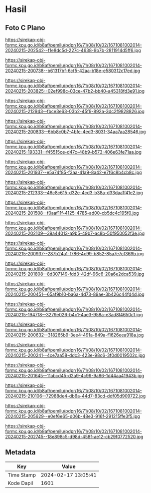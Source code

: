 # Hasil

## Foto C Plano

https://sirekap-obj-formc.kpu.go.id/b8af/pemilu/pdpr/16/71/08/10/02/1671081002014-20240215-202542--f1e8dc5d-227c-4638-9b7b-2811914d5ff6.jpg

https://sirekap-obj-formc.kpu.go.id/b8af/pemilu/pdpr/16/71/08/10/02/1671081002014-20240215-200738--b61317bf-6cf5-42aa-b18e-e580312c17ed.jpg

https://sirekap-obj-formc.kpu.go.id/b8af/pemilu/pdpr/16/71/08/10/02/1671081002014-20240215-203825--02ef998c-03ce-47b2-bb40-a45318fd3e91.jpg

https://sirekap-obj-formc.kpu.go.id/b8af/pemilu/pdpr/16/71/08/10/02/1671081002014-20240215-212943--fbce3e63-03b2-45f9-892a-3dc2f9828826.jpg

https://sirekap-obj-formc.kpu.go.id/b8af/pemilu/pdpr/16/71/08/10/02/1671081002014-20240215-200833--6bb8c0b7-4bfe-4ed3-8031-34aa7aa28546.jpg

https://sirekap-obj-formc.kpu.go.id/b8af/pemilu/pdpr/16/71/08/10/02/1671081002014-20240215-193331--f45515ce-d47c-48b9-b573-406e63fe71aa.jpg

https://sirekap-obj-formc.kpu.go.id/b8af/pemilu/pdpr/16/71/08/10/02/1671081002014-20240215-201937--e5a74f85-f3aa-41a9-8a42-e7f6c8b4cb8c.jpg

https://sirekap-obj-formc.kpu.go.id/b8af/pemilu/pdpr/16/71/08/10/02/1671081002014-20240215-212333--46c8c615-d32e-4cd3-b38a-d33daa1f41e2.jpg

https://sirekap-obj-formc.kpu.go.id/b8af/pemilu/pdpr/16/71/08/10/02/1671081002014-20240215-201508--f0aaf11f-4125-4785-ad00-cb5dc4c195f0.jpg

https://sirekap-obj-formc.kpu.go.id/b8af/pemilu/pdpr/16/71/08/10/02/1671081002014-20240215-202109--39a44013-a9b5-49b7-ac8b-50f950052f3e.jpg

https://sirekap-obj-formc.kpu.go.id/b8af/pemilu/pdpr/16/71/08/10/02/1671081002014-20240215-200937--287b24a1-f786-4c99-b852-85a7e7cf369b.jpg

https://sirekap-obj-formc.kpu.go.id/b8af/pemilu/pdpr/16/71/08/10/02/1671081002014-20240215-201808--8d307149-fdd3-42df-96c6-20a6e2dca539.jpg

https://sirekap-obj-formc.kpu.go.id/b8af/pemilu/pdpr/16/71/08/10/02/1671081002014-20240215-200451--65af9b10-ba6a-4d73-89ae-3b426c44fd4d.jpg

https://sirekap-obj-formc.kpu.go.id/b8af/pemilu/pdpr/16/71/08/10/02/1671081002014-20240215-194718--3279e026-b4c1-4ae3-958a-e3ad8f4650c1.jpg

https://sirekap-obj-formc.kpu.go.id/b8af/pemilu/pdpr/16/71/08/10/02/1671081002014-20240215-200632--318265b9-3ee4-491a-849a-f1626eea918a.jpg

https://sirekap-obj-formc.kpu.go.id/b8af/pemilu/pdpr/16/71/08/10/02/1671081002014-20240215-200241--4ce7aa58-ddc3-423e-98c6-3f0d0019502c.jpg

https://sirekap-obj-formc.kpu.go.id/b8af/pemilu/pdpr/16/71/08/10/02/1671081002014-20240215-201645--11abcd45-d2a9-4c99-9a86-1d44aa41943b.jpg

https://sirekap-obj-formc.kpu.go.id/b8af/pemilu/pdpr/16/71/08/10/02/1671081002014-20240215-210106--72988de4-db6a-44d7-83cd-ddf05d909722.jpg

https://sirekap-obj-formc.kpu.go.id/b8af/pemilu/pdpr/16/71/08/10/02/1671081002014-20240215-205629--e0ef6e65-d06b-48e3-916f-291215ffe3f5.jpg

https://sirekap-obj-formc.kpu.go.id/b8af/pemilu/pdpr/16/71/08/10/02/1671081002014-20240215-202745--18e898c5-d98d-458f-ae12-cb29f0772520.jpg


## Metadata

| Key        | Value               |
| ---------- | ------------------- |
| Time Stamp | 2024-02-17 13:05:41 |
| Kode Dapil | 1601                |



